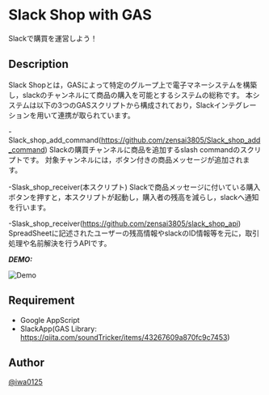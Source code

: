 # Slack Shop with GAS
Slackで購買を運営しよう！

## Description
Slack Shopとは，GASによって特定のグループ上で電子マネーシステムを構築し，slackのチャンネルにて商品の購入を可能とするシステムの総称です。
本システムは以下の3つのGASスクリプトから構成されており，Slackインテグレーションを用いて連携が取られています。

-Slack_shop_add_command(https://github.com/zensai3805/Slack_shop_add_command)
Slackの購買チャンネルに商品を追加するslash commandのスクリプトです。
対象チャンネルには，ボタン付きの商品メッセージが追加されます。

-Slask_shop_receiver(本スクリプト)
Slackで商品メッセージに付いている購入ボタンを押すと，本スクリプトが起動し，購入者の残高を減らし，slackへ通知を行います。

-Slask_shop_receiver(https://github.com/zensai3805/slack_shop_api)
SpreadSheetに記述されたユーザーの残高情報やslackのID情報等を元に，取引処理や名前解決を行うAPIです。

***DEMO:***

![Demo](https://camo.qiitausercontent.com/89f1c06c3154c3229be8e1c2f2b6f836eea82b44/68747470733a2f2f71696974612d696d6167652d73746f72652e73332e616d617a6f6e6177732e636f6d2f302f3231313232352f30356530333736342d613461382d383631632d313132622d3634306634643538373162372e6a706567)

## Requirement

- Google AppScript
- SlackApp(GAS Library: https://qiita.com/soundTricker/items/43267609a870fc9c7453)

## Author

[@iwa0125](https://twitter.com/iwa0125)
